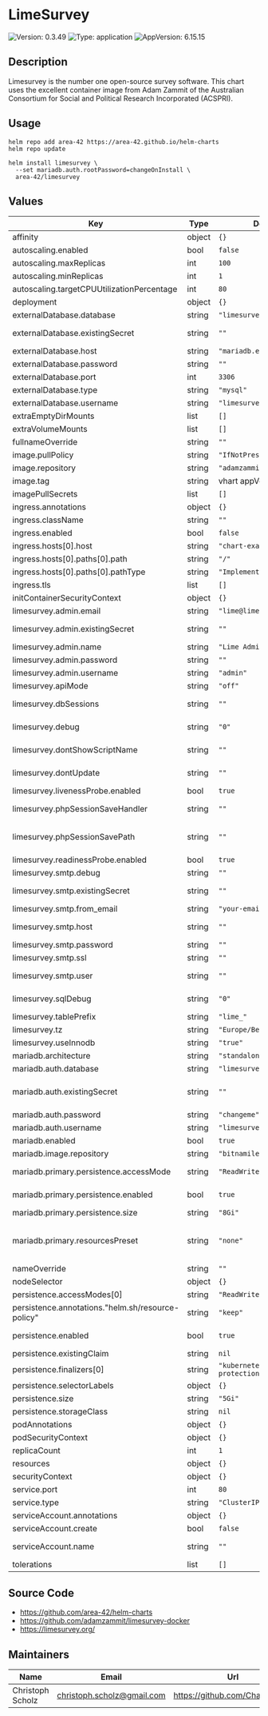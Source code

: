 # LimeSurvey

![Version: 0.3.49](https://img.shields.io/badge/Version-0.3.49-informational?style=for-the-badge)
![Type: application](https://img.shields.io/badge/Type-application-informational?style=for-the-badge)
![AppVersion: 6.15.15](https://img.shields.io/badge/AppVersion-6.15.15-informational?style=for-the-badge)

## Description

Limesurvey is the number one open-source survey software. This chart uses the excellent container image from Adam Zammit of the Australian Consortium for Social and Political Research Incorporated (ACSPRI).

## Usage

```console
helm repo add area-42 https://area-42.github.io/helm-charts
helm repo update

helm install limesurvey \
  --set mariadb.auth.rootPassword=changeOnInstall \
  area-42/limesurvey
```

## Values

| Key | Type | Default | Description |
|-----|------|---------|-------------|
| affinity | object | `{}` | Set the affinity for the pod. |
| autoscaling.enabled | bool | `false` |  |
| autoscaling.maxReplicas | int | `100` |  |
| autoscaling.minReplicas | int | `1` |  |
| autoscaling.targetCPUUtilizationPercentage | int | `80` |  |
| deployment | object | `{}` |  |
| externalDatabase.database | string | `"limesurvey"` | External Database database name |
| externalDatabase.existingSecret | string | `""` | Use an existing secret for retrieving the database password. The secret must contain the field "mariadb-password" |
| externalDatabase.host | string | `"mariadb.example.com"` | External Database server host |
| externalDatabase.password | string | `""` | External Database user password |
| externalDatabase.port | int | `3306` | External Database server port |
| externalDatabase.type | string | `"mysql"` | Type of external database ("mysql" or "pgsql") |
| externalDatabase.username | string | `"limesurvey"` | External Database username |
| extraEmptyDirMounts | list | `[]` | This allows you to mount additional "emptyDirs" into the Limesurvey container |
| extraVolumeMounts | list | `[]` | This allows you to mount additional volumes into the Limesurvey container |
| fullnameOverride | string | `""` | String to override the default generated fullname |
| image.pullPolicy | string | `"IfNotPresent"` | The docker image pull policy |
| image.repository | string | `"adamzammit/limesurvey"` | The docker image repository to use |
| image.tag | string | vhart appVersion | The docker image tag to use |
| imagePullSecrets | list | `[]` |  |
| ingress.annotations | object | `{}` | Additional annotations |
| ingress.className | string | `""` | Specifies what type of Ingress should be created |
| ingress.enabled | bool | `false` | Specifies whether Ingress should be created or not |
| ingress.hosts[0].host | string | `"chart-example.local"` |  |
| ingress.hosts[0].paths[0].path | string | `"/"` |  |
| ingress.hosts[0].paths[0].pathType | string | `"ImplementationSpecific"` |  |
| ingress.tls | list | `[]` | Ingress tls |
| initContainerSecurityContext | object | `{}` |  |
| limesurvey.admin.email | string | `"lime@lime.lime"` | The email address of the Limesurvey administrator |
| limesurvey.admin.existingSecret | string | `""` | Use existing secret (admin.password will be ignored). secret must contain the key limesurvey-admin-password |
| limesurvey.admin.name | string | `"Lime Administrator"` | The full name of the Limesurvey administrator |
| limesurvey.admin.password | string | `""` | The password of the Limesurvey administrator |
| limesurvey.admin.username | string | `"admin"` | The username of the Limesurvey administrator) |
| limesurvey.apiMode | string | `"off"` | Set to one of 'off', 'json' or 'xml' to turn on the RPC-API |
| limesurvey.dbSessions | string | `""` | Leave blank or don't set to use file based sessions. Set to any value to use DB based sessions |
| limesurvey.debug | string | `"0"` | Debug level of Limesurvey, 0 is off, 1 for errors, 2 for strict PHP and to be able to edit standard templates |
| limesurvey.dontShowScriptName | string | `""` | Leave blank or don't set to show the script name `index.php` in URLs. Set to any value to omit the script name |
| limesurvey.dontUpdate | string | `""` | Leave blank or don't set for normal startup. Set to any value to avoid updating password, config settings, and clearning cache |
| limesurvey.livenessProbe.enabled | bool | `true` |  |
| limesurvey.phpSessionSaveHandler | string | `""` | Leave blank or don't set to use default sessions. Set to the desired handler (eg redis, memcached) if you want to specify. Must use in conjuction with phpSessionSavePath |
| limesurvey.phpSessionSavePath | string | `""` | Leave blank or don't set to use default sessions. Set to the desired session path if you want to specify. See https://github.com/phpredis/phpredis#php-session-handler for redis path syntax. Must use in conjuction with phpSessionSaveHandler |
| limesurvey.readinessProbe.enabled | bool | `true` |  |
| limesurvey.smtp.debug | string | `""` | set this to any value to enable SMTP debug mode |
| limesurvey.smtp.existingSecret | string | `""` | Use existing secret (smtp.password will be ignored). secret must contain the key limesurvey-smtp-password |
| limesurvey.smtp.from_email | string | `"your-email@example.net"` | The email address where messages will be sent from |
| limesurvey.smtp.host | string | `""` | set the SMTP host - you can also specify a different port than 25 by using this format: [hostname:port], e.g. "smtp.example.com:587") |
| limesurvey.smtp.password | string | `""` | SMTP authorization password - empty password is not allowed |
| limesurvey.smtp.ssl | string | `""` | set this to "ssl" to use SSL/TLS or "tls" to use StartTLS for SMTP connection |
| limesurvey.smtp.user | string | `""` | only set this if your server requires authorization - if you set it you HAVE to set a password too |
| limesurvey.sqlDebug | string | `"0"` | Debug level of Limesurvey for SQL, 0 is off, 1 is on - note requires LIMESURVEY_DEBUG set to 2 |
| limesurvey.tablePrefix | string | `"lime_"` | Set this to "myprefix_" if you want your table names to have the myprefix_ |
| limesurvey.tz | string | `"Europe/Berlin"` | Time zone name. If set, will configure PHP and LimeSurvey to use this time zone |
| limesurvey.useInnodb | string | `"true"` | Leave blank or don't set to use standard MyISAM database. Set to any value to use InnoDB |
| mariadb.architecture | string | `"standalone"` |  |
| mariadb.auth.database | string | `"limesurvey"` |  |
| mariadb.auth.existingSecret | string | `""` | Use existing secret (auth.rootPassword, auth.password, and auth.replicationPassword will be ignored). secret must contain the keys mariadb-root-password, mariadb-replication-password and mariadb-password |
| mariadb.auth.password | string | `"changeme"` |  |
| mariadb.auth.username | string | `"limesurvey"` |  |
| mariadb.enabled | bool | `true` | Deploy a MariaDB server |
| mariadb.image.repository | string | `"bitnamilegacy/mariadb"` |  |
| mariadb.primary.persistence.accessMode | string | `"ReadWriteOnce"` | Use an existing Persistent Volume Claim (must be created ahead of time) existingClaim: "" storageClass: "" |
| mariadb.primary.persistence.enabled | bool | `true` | Enable persistence using Persistent Volume Claims ref: http://kubernetes.io/docs/user-guide/persistent-volumes/ |
| mariadb.primary.persistence.size | string | `"8Gi"` |  |
| mariadb.primary.resourcesPreset | string | `"none"` | Set container resources according to one common preset (allowed values: none, nano, small, medium, large, xlarge, 2xlarge). This is ignored if primary.resources is set (primary.resources is recommended for production). More information: https://github.com/bitnami/charts/blob/main/bitnami/common/templates/_resources.tpl#L15 |
| nameOverride | string | `""` | String to override the default generated name |
| nodeSelector | object | `{}` | Set the node selector for the pod. |
| persistence.accessModes[0] | string | `"ReadWriteOnce"` |  |
| persistence.annotations."helm.sh/resource-policy" | string | `"keep"` |  |
| persistence.enabled | bool | `true` | Enable persistence using Persistent Volume Claims ref: http://kubernetes.io/docs/user-guide/persistent-volumes/ |
| persistence.existingClaim | string | `nil` |  |
| persistence.finalizers[0] | string | `"kubernetes.io/pvc-protection"` |  |
| persistence.selectorLabels | object | `{}` |  |
| persistence.size | string | `"5Gi"` |  |
| persistence.storageClass | string | `nil` |  |
| podAnnotations | object | `{}` | Annotations for the pods |
| podSecurityContext | object | `{}` |  |
| replicaCount | int | `1` | Numbers of replicas |
| resources | object | `{}` | Set the resources requests and limits |
| securityContext | object | `{}` |  |
| service.port | int | `80` | Default Service port |
| service.type | string | `"ClusterIP"` | Specifies what type of Service should be created |
| serviceAccount.annotations | object | `{}` | Annotations to add to the service account |
| serviceAccount.create | bool | `false` | Specifies whether a service account should be created |
| serviceAccount.name | string | `""` | The name of the service account to use. If not set and create is true, a name is generated using the fullname template |
| tolerations | list | `[]` | Set the tolerations for the pod. |

## Source Code

* <https://github.com/area-42/helm-charts>
* <https://github.com/adamzammit/limesurvey-docker>
* <https://limesurvey.org/>

## Maintainers

| Name | Email | Url |
| ---- | ------ | --- |
| Christoph Scholz | <christoph.scholz@gmail.com> | <https://github.com/ChaosKid42> |
